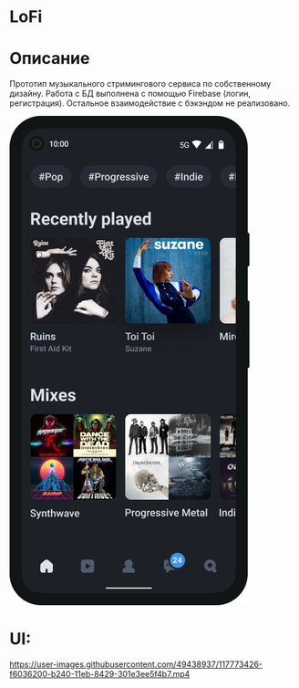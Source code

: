 # LoFi

# Описание
Прототип музыкального стримингового сервиса по собственному дизайну.
Работа с БД выполнена с помощью Firebase (логин, регистрация). Остальное взаимодействие с бэкэндом не реализовано.

![alt text](assets/image/screenshot.png)

# UI:

https://user-images.githubusercontent.com/49438937/117773426-f6036200-b240-11eb-8429-301e3ee5f4b7.mp4



